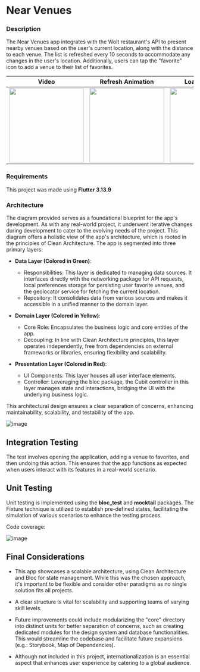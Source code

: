 # Near Venues

### Description
The Near Venues app integrates with the Wolt restaurant's API to present nearby venues based on the user's current location, along with the distance to each venue. The list is refreshed every 10 seconds to accommodate any changes in the user's location. Additionally, users can tap the "favorite" icon to add a venue to their list of favorites.

| Video | Refresh Animation | Loading Screen | Error Screen |
| ------------- | ------------- | ------------- | ----------- | 
|<img src="https://github.com/GManzke/venues_app/assets/52476927/f8e134d9-58b5-426e-96de-f106ff75b194" width="200">| <img src="https://github.com/GManzke/venues_app/assets/52476927/10a20a2f-f065-4baf-a9ad-c3e500d7d2bb" width="200"> |<img src="https://github.com/GManzke/venues_app/assets/52476927/99ce81f5-3811-4c41-b676-dd55a3f5fcba" width="200">|<img src="https://github.com/GManzke/venues_app/assets/52476927/9f630257-0878-4308-aa93-7cf26325b30b" width="200">|

### Requirements

This project was made using **Flutter 3.13.9**

### Architecture

The diagram provided serves as a foundational blueprint for the app's development. As with any real-world project, it underwent iterative changes during development to cater to the evolving needs of the project. This diagram offers a holistic view of the app's architecture, which is rooted in the principles of Clean Architecture. The app is segmented into three primary layers:

- **Data Layer (Colored in Green)**:
  - Responsibilities: This layer is dedicated to managing data sources. It interfaces directly with the networking package for API requests, local preferences storage for persisting user favorite venues, and the geolocator service for fetching the current location.
  - Repository: It consolidates data from various sources and makes it accessible in a unified manner to the domain layer.

- **Domain Layer (Colored in Yellow)**:
  - Core Role: Encapsulates the business logic and core entities of the app.
  - Decoupling: In line with Clean Architecture principles, this layer operates independently, free from dependencies on external frameworks or libraries, ensuring flexibility and scalability.

- **Presentation Layer (Colored in Red)**:
  - UI Components: This layer houses all user interface elements.
  - Controller: Leveraging the bloc package, the Cubit controller in this layer manages state and interactions, bridging the UI with the underlying business logic.

This architectural design ensures a clear separation of concerns, enhancing maintainability, scalability, and testability of the app.

![image](https://github.com/GManzke/venues_app/assets/52476927/071d5a8d-66fe-4f04-b602-b89c609c8512)

## Integration Testing

The test involves opening the application, adding a venue to favorites, and then undoing this action. This ensures that the app functions as expected when users interact with its features in a real-world scenario.

## Unit Testing

Unit testing is implemented using the **bloc_test** and **mocktail** packages. The Fixture technique is utilized to establish pre-defined states, facilitating the simulation of various scenarios to enhance the testing process.

Code coverage:

![image](https://github.com/GManzke/venues_app/assets/52476927/4195c599-1102-4921-8b8e-b0b0a8f64b58)

## Final Considerations 

- This app showcases a scalable architecture, using Clean Architecture and Bloc for state management. While this was the chosen approach, it's important to be flexible and consider other paradigms as no single solution fits all projects.

- A clear structure is vital for scalability and supporting teams of varying skill levels.

- Future improvements could include modularizing the "core" directory into distinct units for better separation of concerns, such as creating dedicated modules for the design system and database functionalities. This would streamline the codebase and facilitate future expansions (e.g.: Storybook, Map of Dependencies).

- Although not included in this project, internationalization is an essential aspect that enhances user experience by catering to a global audience.
